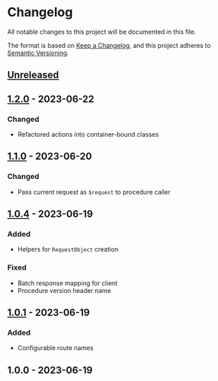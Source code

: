 # Changelog

All notable changes to this project will be documented in this file.

The format is based on [Keep a Changelog](https://keepachangelog.com/en/1.0.0/),
and this project adheres to [Semantic Versioning](https://semver.org/spec/v2.0.0.html).

<a name="unreleased"></a>
## [Unreleased]


<a name="1.2.0"></a>
## [1.2.0] - 2023-06-22
### Changed
- Refactored actions into container-bound classes


<a name="1.1.0"></a>
## [1.1.0] - 2023-06-20
### Changed
- Pass current request as `$request` to procedure caller


<a name="1.0.4"></a>
## [1.0.4] - 2023-06-19
### Added
- Helpers for `RequestObject` creation

### Fixed
- Batch response mapping for client
- Procedure version header name


<a name="1.0.1"></a>
## [1.0.1] - 2023-06-19
### Added
- Configurable route names


<a name="1.0.0"></a>
## 1.0.0 - 2023-06-19

[Unreleased]: https://github.com/BombenProdukt/package_slug/compare/1.2.0...HEAD
[1.2.0]: https://github.com/BombenProdukt/package_slug/compare/1.1.0...1.2.0
[1.1.0]: https://github.com/BombenProdukt/package_slug/compare/1.0.4...1.1.0
[1.0.4]: https://github.com/BombenProdukt/package_slug/compare/1.0.1...1.0.4
[1.0.1]: https://github.com/BombenProdukt/package_slug/compare/1.0.0...1.0.1
